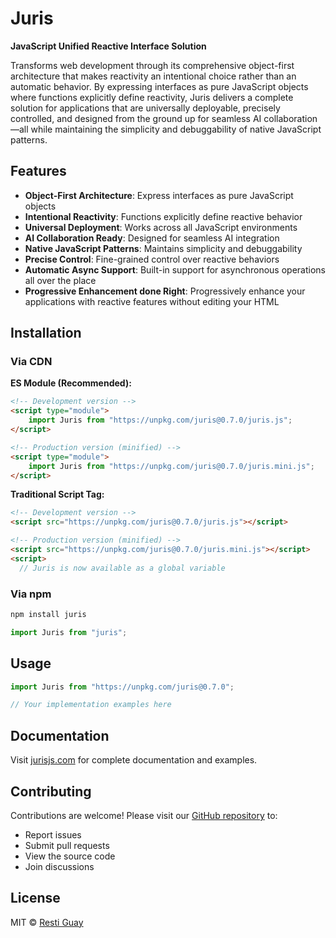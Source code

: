 # Juris

**JavaScript Unified Reactive Interface Solution**

Transforms web development through its comprehensive object-first architecture that makes reactivity an intentional choice rather than an automatic behavior. By expressing interfaces as pure JavaScript objects where functions explicitly define reactivity, Juris delivers a complete solution for applications that are universally deployable, precisely controlled, and designed from the ground up for seamless AI collaboration—all while maintaining the simplicity and debuggability of native JavaScript patterns.

## Features

- **Object-First Architecture**: Express interfaces as pure JavaScript objects
- **Intentional Reactivity**: Functions explicitly define reactive behavior
- **Universal Deployment**: Works across all JavaScript environments
- **AI Collaboration Ready**: Designed for seamless AI integration
- **Native JavaScript Patterns**: Maintains simplicity and debuggability
- **Precise Control**: Fine-grained control over reactive behaviors
- **Automatic Async Support**: Built-in support for asynchronous operations all over the place
- **Progressive Enhancement done Right**: Progressively enhance your applications with reactive features without editing your HTML

## Installation

### Via CDN

**ES Module (Recommended):**

```html
<!-- Development version -->
<script type="module">
	import Juris from "https://unpkg.com/juris@0.7.0/juris.js";
</script>

<!-- Production version (minified) -->
<script type="module">
	import Juris from "https://unpkg.com/juris@0.7.0/juris.mini.js";
</script>
```

**Traditional Script Tag:**

```html
<!-- Development version -->
<script src="https://unpkg.com/juris@0.7.0/juris.js"></script>

<!-- Production version (minified) -->
<script src="https://unpkg.com/juris@0.7.0/juris.mini.js"></script>
<script>
  // Juris is now available as a global variable
```

### Via npm

```bash
npm install juris
```

```javascript
import Juris from "juris";
```

## Usage

```javascript
import Juris from "https://unpkg.com/juris@0.7.0";

// Your implementation examples here
```

## Documentation

Visit [jurisjs.com](https://jurisjs.com) for complete documentation and examples.

## Contributing

Contributions are welcome! Please visit our [GitHub repository](https://github.com/jurisjs/juris) to:

- Report issues
- Submit pull requests
- View the source code
- Join discussions

## License

MIT © [Resti Guay](https://github.com/jurisjs)
